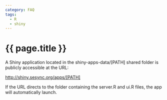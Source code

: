 ```yaml
---
category: FAQ
tags:
  - R
  - shiny
---
```


# {{ page.title }}

A Shiny application located in the shiny-apps-data/[PATH] shared folder is publicly accessible at the URL:

http://shiny.sesync.org/apps/[PATH]

If the URL directs to the folder containing the server.R and ui.R files, the app will automatically launch.
